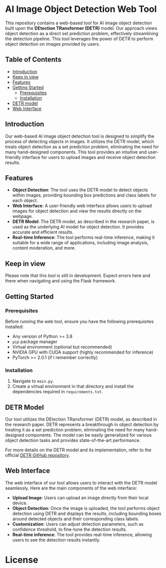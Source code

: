 # AI Image Object Detection Web Tool

This repository contains a web-based tool for AI image object detection built upon the **DEtection TRansformer (DETR)** model. Our approach views object detection as a direct set prediction problem, effectively streamlining the detection pipeline. This tool leverages the power of DETR to perform object detection on images provided by users.

## Table of Contents
- [Introduction](#introduction)
- [Keep in view](#Keep-in-view)
- [Features](#features)
- [Getting Started](#getting-started)
  - [Prerequisites](#prerequisites)
  - [Installation](#installation)
- [DETR model](#detr-model)
- [Web Interface](#web-interface)



## Introduction
Our web-based AI image object detection tool is designed to simplify the process of detecting objects in images. It utilizes the DETR model, which treats object detection as a set prediction problem, eliminating the need for many hand-designed components. This tool provides an intuitive and user-friendly interface for users to upload images and receive object detection results.

## Features
- **Object Detection**: The tool uses the DETR model to detect objects within images, providing bounding box predictions and class labels for each object.
- **Web Interface**: A user-friendly web interface allows users to upload images for object detection and view the results directly on the webpage.
- **DETR Model**: The DETR model, as described in the research paper, is used as the underlying AI model for object detection. It provides accurate and efficient results.
- **Real-time Inference**: The tool performs real-time inference, making it suitable for a wide range of applications, including image analysis, content moderation, and more.

## Keep in view
Please note that this tool is still in development. Expect errors here and there when navigating and using the Flask framework. 

## Getting Started

### Prerequisites
Before running the web tool, ensure you have the following prerequisites installed:
- Any version of Python >= 3.8
- `pip` package manager
- Virtual environment (optional but recommended)
- NVIDIA GPU with CUDA support (highly recommended for inference)
- PyTorch >= 2.0.1 (if I remember correctly)

### Installation
1. Navigate to `main.py`.
2. Create a virtual environment in that directory and install the dependencies required in `requirements.txt`.

## DETR Model
Our tool utilizes the DEtection TRansformer (DETR) model, as described in the research paper. DETR represents a breakthrough in object detection by treating it as a set prediction problem, eliminating the need for many hand-designed components. The model can be easily generalized for various object detection tasks and provides state-of-the-art performance.

For more details on the DETR model and its implementation, refer to the official [DETR GitHub repository](https://github.com/facebookresearch/detr).

## Web Interface
The web interface of our tool allows users to interact with the DETR model seamlessly. Here are the main components of the web interface:

- **Upload Image**: Users can upload an image directly from their local device.
- **Object Detection**: Once the image is uploaded, the tool performs object detection using DETR and displays the results, including bounding boxes around detected objects and their corresponding class labels.
- **Customization**: Users can adjust detection parameters, such as confidence threshold, to fine-tune the detection results.
- **Real-time inference**: The tool provides real-time inference, allowing users to see the detection results instantly.

# License







